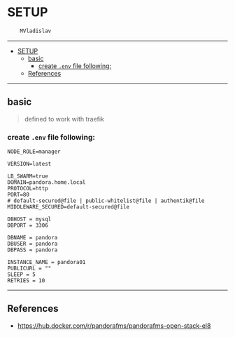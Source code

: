 # SETUP

```sh
    MVladislav
```

---

- [SETUP](#setup)
  - [basic](#basic)
    - [create `.env` file following:](#create-env-file-following)
  - [References](#references)

---

## basic

> defined to work with traefik

### create `.env` file following:

```env
NODE_ROLE=manager

VERSION=latest

LB_SWARM=true
DOMAIN=pandora.home.local
PROTOCOL=http
PORT=80
# default-secured@file | public-whitelist@file | authentik@file
MIDDLEWARE_SECURED=default-secured@file

DBHOST = mysql
DBPORT = 3306

DBNAME = pandora
DBUSER = pandora
DBPASS = pandora

INSTANCE_NAME = pandora01
PUBLICURL = ""
SLEEP = 5
RETRIES = 10
```

---

## References

- <https://hub.docker.com/r/pandorafms/pandorafms-open-stack-el8>
